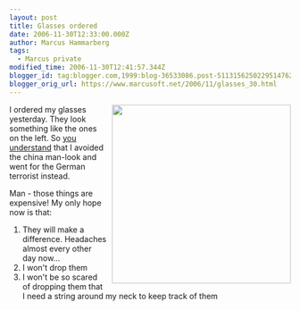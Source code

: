 ```yaml
---
layout: post
title: Glasses ordered
date: 2006-11-30T12:33:00.000Z
author: Marcus Hammarberg
tags:
  - Marcus private
modified_time: 2006-11-30T12:41:57.344Z
blogger_id: tag:blogger.com,1999:blog-36533086.post-5113156250229514762
blogger_orig_url: https://www.marcusoft.net/2006/11/glasses_30.html
---
```


[<img
src="http://www.silhouette.com/imperia/md/images/b2c/publicrelations/news/2005/nasa/partnerschaft/tma_space_close_3_2.jpg"
style="FLOAT: right; MARGIN: 0px 0px 10px 10px; WIDTH: 320px; CURSOR: hand"
data-border="0" />](http://www.silhouette.com/imperia/md/images/b2c/publicrelations/news/2005/nasa/partnerschaft/tma_space_close_3_2.jpg)
I ordered my glasses yesterday. They look something like the ones on the
left. So [you
understand](http://marcushammarberg.blogspot.com/2006/11/glasses.html)
that I avoided the china man-look and went for the German terrorist
instead.

Man - those things are expensive! My only hope now is that:

1. They will make a difference. Headaches almost every other day now...
2. I won't drop them
3. I won't be so scared of dropping them that I need a string around my
   neck to keep track of them
